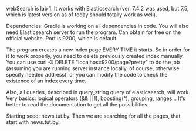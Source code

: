 webSearch is lab 1. It works with Elasticsearch (ver. 7.4.2 was used, but 7.5, which is latest version as of today should totally work as well).

Dependencies: Gradle is working on all dependencies in code. You will also need Elasticsearch server to run the program. Can obtain for free on the official website. Port is 9200, which is default.

The program creates a new index page EVERY TIME it starts. So in order for it to work properly, you need to delete previously created index manually. You can use curl -X DELETE "localhost:9200/page?pretty" to do the job (assuming you are running server instance locally, of course, otherwise specify needed address), or you can modify the code to check the existence of an index every time.

Also, all queries, described in query_string query of elasticsearch, will work. Very basics: logical operators (&& || !), boosting(^), grouping, ranges... It's better to read the documentation to get all the possibilities.

Starting seed: news.tut.by. Then we are searching for all the pages, that start with news.tut.by.
